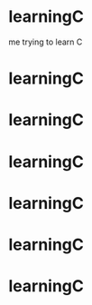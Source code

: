 # learningC
me trying to learn C
# learningC
# learningC
# learningC
# learningC
# learningC
# learningC
